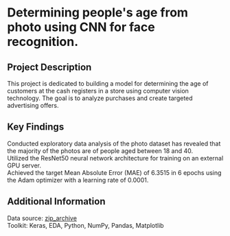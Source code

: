 # Determining people's age from photo using CNN for face recognition.

## Project Description
This project is dedicated to building a model for determining the age of customers at the cash registers in a store using computer vision technology. The goal is to analyze purchases and create targeted advertising offers.

## Key Findings
Conducted exploratory data analysis of the photo dataset has revealed that the majority of the photos are of people aged between 18 and 40.  
Utilized the ResNet50 neural network architecture for training on an external GPU server.  
Achieved the target Mean Absolute Error (MAE) of 6.3515 in 6 epochs using the Adam optimizer with a learning rate of 0.0001.  

## Additional Information
Data source: [zip_archive](http://158.109.8.102/AppaRealAge/appa-real-release.zip)  
Toolkit: Keras, EDA, Python, NumPy, Pandas, Matplotlib
